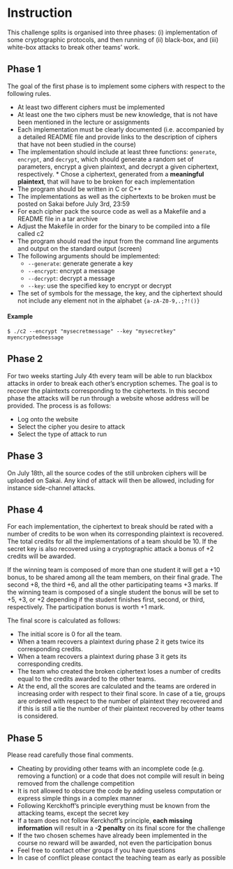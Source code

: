 # Instruction
This challenge splits is organised into three phases: (i) implementation of some cryptographic protocols, and then running of (ii) black-box, and (iii) white-box attacks to break other teams’ work.
## Phase 1
The goal of the first phase is to implement some ciphers with respect to the following rules.
* At least two different ciphers must be implemented
* At least one the two ciphers must be new knowledge, that is not have been mentioned in the lecture
or assignments
* Each implementation must be clearly documented (i.e. accompanied by a detailed README file and provide links to the description of ciphers that have not been studied in the course)
* The implementation should include at least three functions: `generate`, `encrypt`, and `decrypt`, which should generate a random set of parameters, encrypt a given plaintext, and decrypt a given
ciphertext, respectively. * Chose a ciphertext, generated from a **meaningful plaintext**, that will have to be broken for each implementation
* The program should be written in C or C++
* The implementations as well as the ciphertexts to be broken must be posted on Sakai before July 3rd, 23:59
* For each cipher pack the source code as well as a Makefile and a README file in a tar archive
* Adjust the Makefile in order for the binary to be compiled into a file called c2
* The program should read the input from the command line arguments and output on the standard output (screen)
* The following arguments should be implemented:
    * `--generate`: generate generate a key
    * `--encrypt`: encrypt a message
    * `--decrypt`: decrypt a message
    * `--key`: use the specified key to encrypt or decrypt
* The set of symbols for the message, the key, and the ciphertext should not include any element not in the alphabet `{a-zA-Z0-9,.;?!()}`
#### Example
```
$ ./c2 --encrypt "mysecretmessage" --key "mysecretkey"
myencryptedmessage
```
## Phase 2

For two weeks starting July 4th every team will be able to run blackbox attacks in order to break each other’s encryption schemes. The goal is to recover the plaintexts corresponding to the ciphertexts. In this second phase the attacks will be run through a website whose address will be provided. The process is as follows:
* Log onto the website
* Select the cipher you desire to attack
* Select the type of attack to run

## Phase 3

On July 18th, all the source codes of the still unbroken ciphers will be uploaded on Sakai. Any kind of attack will then be allowed, including for instance side-channel attacks.

## Phase 4
For each implementation, the ciphertext to break should be rated with a number of credits to be won when its corresponding plaintext is recovered. The total credits for all the implementations of a team should be 10. If the secret key is also recovered using a cryptographic attack a bonus of +2 credits will be awarded.

If the winning team is composed of more than one student it will get a +10 bonus, to be shared among all the team members, on their final grade. The second +8, the third +6, and all the other participating teams +3 marks. If the winning team is composed of a single student the bonus will be set to +5, +3, or +2 depending if the student finishes first, second, or third, respectively. The participation bonus is worth +1 mark.

The final score is calculated as follows:
* The initial score is 0 for all the team.
* When a team recovers a plaintext during phase 2 it gets twice its corresponding credits.
* When a team recovers a plaintext during phase 3 it gets its corresponding credits.
* The team who created the broken ciphertext loses a number of credits equal to the credits awarded
to the other teams.
* At the end, all the scores are calculated and the teams are ordered in increasing order with respect
to their final score. In case of a tie, groups are ordered with respect to the number of plaintext
they recovered and if this is still a tie the number of their plaintext recovered by other teams is
considered.

## Phase 5
Please read carefully those final comments.
* Cheating by providing other teams with an incomplete code (e.g. removing a function) or a code that does not compile will result in being removed from the challenge competition
* It is not allowed to obscure the code by adding useless computation or express simple things in a complex manner
* Following Kerckhoff’s principle everything must be known from the attacking teams, except the secret key
* If a team does not follow Kerckhoff’s principle, **each missing information** will result in a **-2 penalty** on its final score for the challenge
* If the two chosen schemes have already been implemented in the course no reward will be awarded, not even the participation bonus
* Feel free to contact other groups if you have questions
* In case of conflict please contact the teaching team as early as possible
